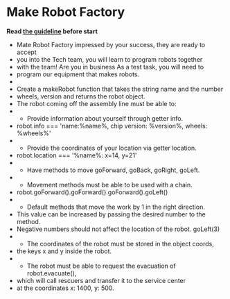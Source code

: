 # Make Robot Factory

**Read [the guideline](https://github.com/mate-academy/js_task-guideline/blob/master/README.md) before start**

 * Mate Robot Factory impressed by your success, they are ready to accept
 * you into the Tech team, you will learn to program robots together
 * with the team! Are you in business As a test task, you will need to
 * program our equipment that makes robots.
 *
 * Create a makeRobot function that takes the string name and the number
 * wheels, version and returns the robot object.
 * The robot coming off the assembly line must be able to:
 *  - Provide information about yourself through getter info.
 *    robot.info === 'name:%name%, chip version: %version%, wheels: %wheels%'
 *  - Provide the coordinates of your location via getter location.
 *    robot.location === '%name%: x=14, y=21'
 *  - Have methods to move goForward, goBack, goRight, goLeft.
 *  - Movement methods must be able to be used with a chain.
 *    robot.goForward().goForward().goForward().goLeft()
 *  - Default methods that move the work by 1 in the right direction.
 *    This value can be increased by passing the desired number to the method.
 *    Negative numbers should not affect the location of the robot. goLeft(3)
 *  - The coordinates of the robot must be stored in the object coords,
 *    the keys x and y inside the robot.
 *  - The robot must be able to request the evacuation of robot.evacuate(),
 *    which will call rescuers and transfer it to the service center
 *    at the coordinates x: 1400, y: 500.